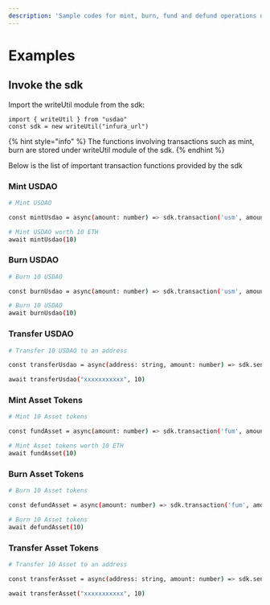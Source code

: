 ```yaml
---
description: 'Sample codes for mint, burn, fund and defund operations using USDAO SDK.'
---
```


# Examples

## Invoke the sdk

Import the writeUtil module from the sdk:

```
import { writeUtil } from "usdao"
const sdk = new writeUtil("infura_url")
```

{% hint style="info" %}
The functions involving transactions such as mint, burn are stored under writeUtil module of the sdk.
{% endhint %}

Below is the list of important transaction functions provided by the sdk

### Mint USDAO

```bash
# Mint USDAO

const mintUsdao = async(amount: number) => sdk.transaction('usm', amount, 'buy')

# Mint USDAO worth 10 ETH
await mintUsdao(10)
```

### Burn USDAO

```bash
# Burn 10 USDAO

const burnUsdao = async(amount: number) => sdk.transaction('usm', amount, 'sell')

# Burn 10 USDAO
await burnUsdao(10)
```

### Transfer USDAO

```bash
# Transfer 10 USDAO to an address

const transferUsdao = async(address: string, amount: number) => sdk.sendToAddress('usm', address, amount)

await transferUsdao("xxxxxxxxxxx", 10)
```

### Mint Asset Tokens

```bash
# Mint 10 Asset tokens

const fundAsset = async(amount: number) => sdk.transaction('fum', amount, 'buy')

# Mint Asset tokens worth 10 ETH
await fundAsset(10)
```

### Burn Asset Tokens

```bash
# Burn 10 Asset tokens

const defundAsset = async(amount: number) => sdk.transaction('fum', amount, 'sell')

# Burn 10 Asset tokens
await defundAsset(10)
```

### Transfer Asset Tokens

```bash
# Transfer 10 Asset to an address

const transferAsset = async(address: string, amount: number) => sdk.sendToAddress('fum', address, amount)

await transferAsset("xxxxxxxxxxx", 10)
```

